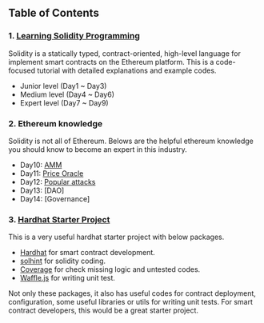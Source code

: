 ## Table of Contents


### 1. [Learning Solidity Programming](/solidity-development)
Solidity is a statically typed, contract-oriented, high-level language for implement smart contracts on the Ethereum platform. This is a code-focused tutorial with detailed explanations and example codes.

- Junior level (Day1 ~ Day3)
- Medium level (Day4 ~ Day6)
- Expert level (Day7 ~ Day9)


### 2. Ethereum knowledge
Solidity is not all of Ethereum. Belows are the helpful ethereum knowledge you should know to become an expert in this industry.

- Day10: [AMM](/ethereum/AMM.md)
- Day11: [Price Oracle](/ethereum/price-oracle.md)
- Day12: [Popular attacks](/ethereum/attacks.md)
- Day13: [DAO]
- Day14: [Governance]


### 3. [Hardhat Starter Project](/hardhat)
This is a very useful hardhat starter project with below packages.

- [Hardhat](https://hardhat.org/) for smart contract development.
- [solhint](hardhat-framework-master.zip) for solidity coding.
- [Coverage](https://hardhat.org/plugins/solidity-coverage.html) for check missing logic and untested codes.
- [Waffle.js](https://hardhat.org/guides/waffle-testing.html) for writing unit test.

Not only these packages, it also has useful codes for contract deployment, configuration, some useful libraries or utils for writing unit tests. For smart contract developers, this would be a great starter project.
